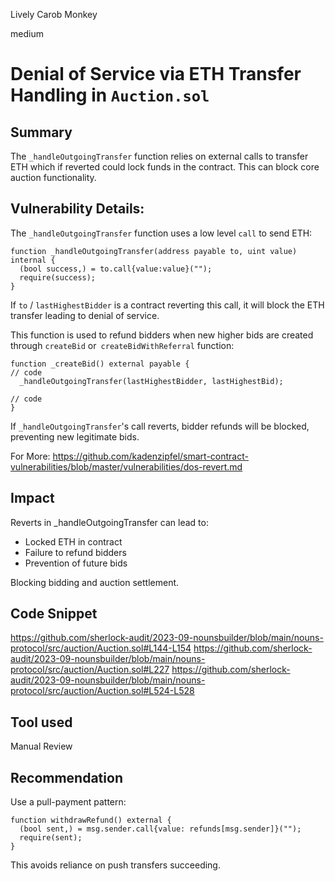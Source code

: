 Lively Carob Monkey

medium

# Denial of Service via ETH Transfer Handling in `Auction.sol`


## Summary
The `_handleOutgoingTransfer` function relies on external calls to transfer ETH which if reverted could lock funds in the contract. This can block core auction functionality.

## Vulnerability Details:
The `_handleOutgoingTransfer` function uses a low level `call` to send ETH:
```solidity
function _handleOutgoingTransfer(address payable to, uint value) internal {
  (bool success,) = to.call{value:value}("");
  require(success);
}
```
If `to` /  `lastHighestBidder` is a contract reverting this call, it will block the ETH transfer leading to denial of service.

This function is used to refund bidders when new higher bids are created through `createBid` or` createBidWithReferral` function:
```solidity
function _createBid() external payable {
// code
  _handleOutgoingTransfer(lastHighestBidder, lastHighestBid);

// code
}
```
If `_handleOutgoingTransfer`'s call reverts, bidder refunds will be blocked, preventing new legitimate bids.



For More: https://github.com/kadenzipfel/smart-contract-vulnerabilities/blob/master/vulnerabilities/dos-revert.md


## Impact
Reverts in _handleOutgoingTransfer can lead to:

- Locked ETH in contract
- Failure to refund bidders
- Prevention of future bids

Blocking bidding and auction settlement.

## Code Snippet
https://github.com/sherlock-audit/2023-09-nounsbuilder/blob/main/nouns-protocol/src/auction/Auction.sol#L144-L154
https://github.com/sherlock-audit/2023-09-nounsbuilder/blob/main/nouns-protocol/src/auction/Auction.sol#L227
https://github.com/sherlock-audit/2023-09-nounsbuilder/blob/main/nouns-protocol/src/auction/Auction.sol#L524-L528


## Tool used

Manual Review

## Recommendation
Use a pull-payment pattern:
```solidity
function withdrawRefund() external {
  (bool sent,) = msg.sender.call{value: refunds[msg.sender]}("");
  require(sent);
}
```
This avoids reliance on push transfers succeeding.
